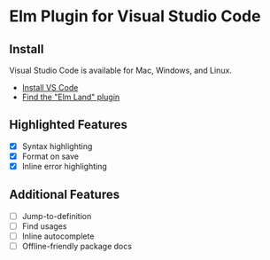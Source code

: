 # Elm Plugin for Visual Studio Code

## Install

Visual Studio Code is available for Mac, Windows, and Linux.

- [Install VS Code](https://code.visualstudio.com/)
- [Find the "Elm Land" plugin](https://code.visualstudio.com/docs/editor/extension-marketplace#_install-an-extension)

## Highlighted Features

- [x] Syntax highlighting
- [x] Format on save
- [x] Inline error highlighting

## Additional Features

- [ ] Jump-to-definition
- [ ] Find usages
- [ ] Inline autocomplete
- [ ] Offline-friendly package docs
